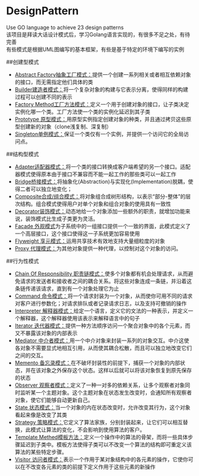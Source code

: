 # DesignPattern
Use GO language to achieve 23 design patterns  
该项目是拜读大话设计模式后，学习Golang语言实现的，有很多不足之处，有待完善  
有些模式是根据UML图编写的基本框架，有些是基于特定的环境下编写的实例

##创建型模式
- [Abstract Factory抽象工厂模式：](https://github.com/HCLAC/DesignPattern/tree/master/AbstractFactory)提供一个创建一系列相关或者相互依赖对象的接口，而无需指定他们具体的类
- [Builder建造者模式：](https://github.com/HCLAC/DesignPattern/tree/master/Builder)将一个复杂对象的构建与它表示分离，使得同样的构建过程可以创建不同的表示
- [Factory Method工厂方法模式：](https://github.com/HCLAC/DesignPattern/tree/master/FactoryMethod)定义一个用于创建对象的接口，让子类决定实例化哪一个类。工厂方法使一个类的实例化延迟到其子类
- [Prototype 原型模式：]()用原型实例指定创建对象的种类，并且通过拷贝这些原型创建新的对象（clone浅复制、深复制）
- [Singleton单例模式：](https://github.com/HCLAC/DesignPattern/tree/master/Singleton)保证一个类仅有一个实例，并提供一个访问它的全局访问点。


##结构型模式
- [Adapter适配器模式：](https://github.com/HCLAC/DesignPattern/tree/master/Adapter)将一个类的接口转换成客户端希望的另一个接口。适配器模式使得原本由于接口不兼容而不能一起工作的那些类可以一起工作
- [Bridge桥接模式：](https://github.com/HCLAC/DesignPattern/tree/master/Bridge)将抽象化(Abstraction)与实现化(Implementation)脱耦，使得二者可以独立地变化；
- [Composite合成/组合模式：](https://github.com/HCLAC/DesignPattern/tree/master/Composite)将对象组合成树形结构，以表示“部分-整体”的层次结构。组合模式使得用户对单个对象和组合对象的使用具有一致性
- [Decorator装饰模式：](https://github.com/HCLAC/DesignPattern/tree/master/Decorator)动态地给一个对象添加一些额外的职责，就增加功能来说，装饰模式比生成子类更为灵活。
- [Facade 外观模式](https://github.com/HCLAC/DesignPattern/tree/master/Facade)为子系统中的一组接口提供一个一致的界面，此模式定义了一个高层接口，这个接口使得这一子系统更加容易使用
- [Flyweight 享元模式：](https://github.com/HCLAC/DesignPattern/tree/master/Flyweight)运用共享技术有效地支持大量细粒度的对象
- [Proxy 代理模式：](https://github.com/HCLAC/DesignPattern/tree/master/Proxy)为其他对象提供一种代理，以控制对这个对象的访问。


##行为性模式
- [Chain Of Responsibility 职责链模式：](https://github.com/HCLAC/DesignPattern/tree/master/Chain%20Of%20Responsibility)使多个对象都有机会处理请求，从而避免请求的发送者和接收者之间的耦合关系。将这些对象连成一条链，并沿着这条链传递该请求，直到有一个对象处理它为止
- [Command 命令模式：](https://github.com/HCLAC/DesignPattern/tree/master/Command)将一个请求封装为一个对象，从而使你可用不同的请求对客户进行参数化；对请求排队或者记录请求日志，以及支持可撤销的操作
- [Interpreter 解释器模式：](https://github.com/HCLAC/DesignPattern/tree/master/Interpreter)给定一个语言，定义它的文法的一种表示，并定义一个解释器，这个解释器使用该表示来解释语言中的句子
- [Iterator 迭代器模式：](https://github.com/HCLAC/DesignPattern/tree/master/Iterator)提供一种方法顺序访问一个聚合对象中的各个元素，而又不暴露该对象的内部表示
- [Mediator 中介者模式：](https://github.com/HCLAC/DesignPattern/tree/master/Mediator)用一个中介对象来封装一系列的对象交互。中介这使各对象不需要显式地相互引用，从而使其耦合松散，而且可以独立地改变它们之间的交互。
- [Memento 备忘录模式：](https://github.com/HCLAC/DesignPattern/tree/master/Memento)在不破坏封装性的前提下，捕获一个对象的内部状态，并在该对象之外保存这个状态。这样以后就可以将该对象恢复到原先保存的状态
- [Observer 观察者模式：](https://github.com/HCLAC/DesignPattern/tree/master/Observer)定义了一种一对多的依赖关系，让多个观察者对象同时监听某一个主题对象。这个主题对象在状态发生改变时，会通知所有观察者对象，使它们能够自动更新自己。
- [State 状态模式：](https://github.com/HCLAC/DesignPattern/tree/master/State)当一个对象的内在状态改变时，允许改变其行为，这个对象看起来像是改变了其类
- [Strategy 策略模式：](https://github.com/HCLAC/DesignPattern/tree/master/Strategy)它定义了算法家族，分别封装起来，让它们可以相互替换，此模式让算法的变化，不会影响到使用算法的客户。
- [Template Methed模板方法：](https://github.com/HCLAC/DesignPattern/tree/master/Template%20Methed)定义一个操作中的算法的骨架，而将一些具体步骤延迟到子类中。模板方法使得子类可以不改变一个算法的结构即可重定义该算法的某些特定步骤。
- [Visitor 访问者模式：](https://github.com/HCLAC/DesignPattern/tree/master/Visitor)表示一个作用于某对象结构中的各元素的操作，它使你可以在不改变各元素的类的前提下定义作用于这些元素的新操作
